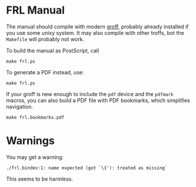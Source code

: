# FRL Manual

The manual should compile with modern [groff](https://www.gnu.org/software/groff/), probably already installed if you use some unixy system.  It may also compile with other troffs, bot the `Makefile` will probably not work.

To build the manual as PostScript, call

    make frl.ps

To generate a PDF instead, use:

    make frl.ps

If your groff is new enough to include the `pdf` device and the `pdfmark` macros, you can also build a PDF file with PDF bookmarks, which simplifies navigation.

    make frl.bookmarks.pdf


# Warnings

You may get a warning:

    ./frl.bindex:1: name expected (got `\{'): treated as missing`

This seems to be harmless.

